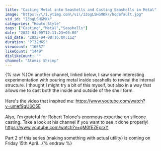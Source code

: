 ```yaml
---
title: "Casting Metal into Seashells and Casting Seashells in Metal"
image: "https:\/\/i.ytimg.com\/vi\/I3ogLSHGMKk\/hqdefault.jpg"
vid_id: "I3ogLSHGMKk"
categories: "Howto-Style"
tags: ["Casting","Metal","Seashells"]
date: "2022-04-09T12:11:23+03:00"
vid_date: "2022-04-08T16:00:11Z"
duration: "PT32M6S"
viewcount: "16857"
likeCount: "1449"
dislikeCount: ""
channel: "Atomic Shrimp"
---
```

{% raw %}On another channel, linked below, I saw some interesting experimentation with pouring metal inside seashells to reveal the internal structure.  I thought I might try a bit of this myself, but also in a way that allows me to cast both the inside and outside of the shell form.<br /><br />Here's the video that inspired me: <a rel="nofollow" target="blank" href="https://www.youtube.com/watch?v=umef9gU6O5E">https://www.youtube.com/watch?v=umef9gU6O5E</a><br /><br />Also, I'm grateful for Robert Tolone's enormous expertise on silicone casting.  Take a look at his channel if you want to see it done properly! <a rel="nofollow" target="blank" href="https://www.youtube.com/watch?v=gM0fEZEprxY">https://www.youtube.com/watch?v=gM0fEZEprxY</a><br /><br />Part 2 of this series (making something with actual utility) is coming on Friday 15th April...{% endraw %}
